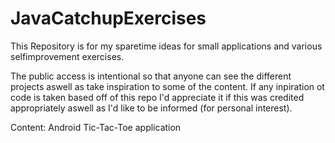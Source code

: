 # JavaCatchupExercises

This Repository is for my sparetime ideas for small applications and various selfimprovement exercises.

The public access is intentional so that anyone can see the different projects aswell as take inspiration to some of the content.
If any inpiration ot code is taken based off of this repo I'd appreciate it if this was credited appropriately aswell as I'd like to be informed (for personal interest).

Content:
  Android Tic-Tac-Toe application
